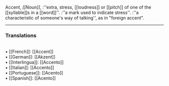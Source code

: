 Accent, <i>[[Noun]]</i>, 
:''extra, stress, [[loudness]] or [[pitch]] of one of the [[syllable]]s in a [[word]]''. 
:''a mark used to indicate stress''.
:''a characteristic of someone's way of talking'', as in "foreign accent".
<HR> <P> <H3>Translations</H3>
<BR>• [[French]]: [[Accent]]
<BR>• [[German]]: [[Akzent]]
<BR>• [[Interlingua]]: [[Accento]]
<BR>• [[Italian]]: [[Accento]]
<BR>• [[Portuguese]]: [[Acento]]
<BR>• [[Spanish]]: [[Acento]]
<BR>